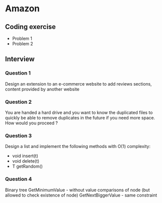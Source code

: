 # Amazon

## Coding exercise

- Problem 1
- Problem 2

## Interview

### Question 1
Design an extension to an e-commerce website to add reviews sections, content provided by another website

### Question 2
You are handed a hard drive and you want to know the duplicated files to quickly be able to remove duplicates in the future if you need more space.
How would you proceed ?

### Question 3
Design a list and implement the following methods with O(1) complexity:
- void insert(t)
- void delete(t)
- T getRandom()

### Question 4
Binary tree
GetMinimumValue - without value comparisons of node (but allowed to check existence of node)
GetNextBiggerValue - same constraint
